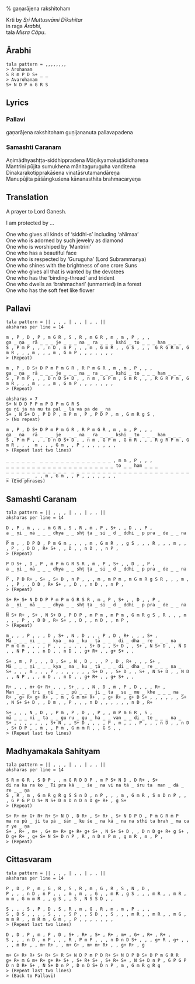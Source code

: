 % gaṇarājena rakshitoham

<script src="http://sriku.org/lib/carnot/carnot.min.js"></script>

<!-- 

Process using 

    pandoc --from=markdown --to=html5 --standalone ganarajena.md -o ganarajena.html

-->

Krti by *Sri Muttusvāmi Dīkshitar*  
in raga *Ārabhi*,  
tala *Misra Cāpu*.

<pre class="carnot_style" hidden>
notation font size = 12
notation small font size = 10
stretch = 1.1
stretch space = 0.6
</pre>

## Ārabhi

    tala pattern = ,,,,,,,,
    > Arohanam
    S R m P D S+ _ _
    > Avarohanam
    S+ N D P m G R S

## Lyrics

### Pallavi

gaṇarājena rakshitoham guṇijananuta pallavapadena

### Samashti Caranam

Aṇimādhyashṭṭa-siddhippradena Māṇikyamakuṭādidhareṇa  
Mantriṇi pūjita sumukhena mānitaguruguha vanditena  
Dinakarakotipprakāśena vinatāśrutamandāreṇa  
Manupūjita pāśāngkuśena kānanasthita brahmacaryeṇa  

## Translation

A prayer to Lord Ganesh.

I am protected by ...

One who gives all kinds of ‘siddhi-s’ including ‘aNimaa’  
One who is adorned by such jewelry as diamond  
One who is worshiped by ‘Mantrini’  
One who has a beautiful face  
One who is respected by ‘Guruguha’ (Lord Subrammanya)  
One who shines with the brightness of one crore Suns  
One who gives all that is wanted by the devotees  
One who has the ‘binding-thread’ and trident   
One who dwells as ‘brahmachari’ (unmarried) in a forest  
One who has the soft feet like flower  


## Pallavi

    tala pattern = || , , , | , , | , , ||
    aksharas per line = 14

    m , P , D , P , m G R , S , R , m G R , m , m , P , , , 
    ga _ ṇa _ rā _ _ _ je _ _ _ na _ ra _ _ _ kshi _ to _ _ _ ham _ _ _
    S , P m P , , , n D , n P , , , m , G m R , , G S , , ,  G R G R m , G m R , , , m , , , m , G m P , , , , , , ,
    > (Repeat)

    m , P , D S+ D P m P m G R , R P m G R , m , m , P , , , 
    ga _ ṇa _ rā _ _ _ je _ _ _ na _ ra _ _ _ kshi _ to _ _ _ ham _ _ _
    S , P m P , , , D n D S+ D , , n m , G P m , G m R , , , R G R P m , G m R , , , m , , , m , G m P , , , , , , ,
    > (Repeat)

    aksharas = 7
    S+ N D D P P m P D P m G R S
    gu ṇi ja na nu ta pal _ la va pa de _ na
    S+ , N S+ D , P D P , m P m , P , P D P , m , G m R g S ,
    > (No repeat)

    m , P , D S+ D P m P m G R , R P m G R , m , m , P , , , 
    ga _ ṇa _ rā _ _ _ je _ _ _ na _ ra _ _ _ kshi _ to _ _ _ ham _ _ _
    S , P m P , , , D n D S+ D , , n m , G P m , G m R , , , R g R P m , G m R , , ,  m , , , G m , , P , , , , , , ,
    > (Repeat last two lines)

    _ _ _ _ _ _  _ _ _ _ _ _ _ _ _ _ _ _ _ _ , m m , P , , ,
    _ _ _ _ _ _ _ _ _ _ _ _ _ _ _ _ _ _ _ _ _ to _ _ ham _ _ _
    _ _ _ _ _ _ _ _ _ _ _ _  _ _ _ _ _ _ _ _ _ _ _ _ _ _ _ _ _ _ _ _ _ _ _ _ _ _ _ _  , , m , G m , , P , , , , , , ,
    > (End phrases)

## Samashti Caranam

    tala pattern = || , , , | , , | , , ||
    aksharas per line = 14

    D , P , m , , , m G R , S , R , m , P , S+ , , D , , P ,
    a _ ṇi _ mā _ _ _ dhya _ _ shṭ ṭa _ si _ d _ ddhi _ p pra _ de _ _ na _
    P m , , D P D , P m G m , , , , m , G m R , , g S , , , R , , , m , , , P , , D D , R+ S+ , , D , , n D , , n P ,
    > (Repeat)

    P D S+ , D , P , m P m G R S R , m , P , S+ , , D , , P ,
    a _ ṇi _ mā _ _ _ dhya _ _ shṭ ṭa _ si _ d _ ddhi _ p pra _ de _ _ na _
    P , P D R+ , S+ , S+ D , n P , , , m , m P m , m G m R g S R , , , m , , , P , , D D , R+ S+ , , D , , n D , , n P ,
    > (Repeat)

    S+ R+ S+ N D D P P m P m G R S R , m , P , S+ , , D , , P ,
    a _ ṇi _ mā _ _ _ dhya _ _ shṭ ṭa _ si _ d _ ddhi _ p pra _ de _ _ na _
    N S+ R+ , S+ , N S+ D , P D P , m P m , m P m , G m R g S , R , , , m , , , P , , D D , R+ S+ , , D , , n D , , n P ,
    > (Repeat)

    m , , , P , , , D , S+ , N , D , , , P , D , R+ , , , S+ ,
    Mā _ _ _ ṇi _ _ _ kya _ ma _ ku _ ṭā _ _ _ di _ dha _ re _ _ _ ṇa _
    P m G m , , , , P , , , , , , , S+ D , , S+ D , , S+ , N S+ D , , N D , , N P , , , n D , , n D , , g+ R+ , , g+ S+ , ,

    S+ , m , P , , , D , S+ , N , D , , , P , D , R+ , , , S+ ,
    Mā _ _ _ ṇi _ _ _ kya _ ma _ ku _ ṭā _ _ _ di _ dha _ re _ _ _ ṇa _
    S+ , , , m , , , P , , , , , , , S+ D , , S+ D , , S+ , N S+ D , , N D , , N P , , , n D , , n D , , g+ R+ , , g+ S+ , ,

    R+ , , , m+ G+ R+ , , , S+ , , , N , D , m , P , D , , , R+ ,
    Man _ _ _ tri _ ṇi _ _ _ pū _ _ _ ji _ ta _ su _ mu _ khe _ _ _ na _
    R+ , g+ R+ g+ R+ , , m , G m m+ R+ , , g+ R+ , g+ D S+ , , , , , , S+ , N S+ S+ D , , D m , , P , , , n D , , , , , , n D , R+

    S+ , , , N , D , , P m , P , D , , P , , m P m G R , S ,
    mā _ _ _ ni _ ta _ _ gu ru _ gu _ ha _ _ van _ _ di _ te _ _ _ na _
    S+ , , , , , , , S+ N , , S+ D , , , , P , m , , , P , , , n D , , n D , S+ D P , , m , , P m , G m m R , , G S , ,
    > (Repeat last two lines)

## Madhyamakala Sahityam

    tala pattern = || , , , | , , | , , ||
    aksharas per line = 14

    S R m G R , S D P , , m G R D D P , m P S+ N D , D R+ , S+
    di na ka ra ko _ Ti pra kā _ _ śe _ na vi na tā _ śru ta  man _ dā _ re _ _ ṇa
    S , R , m , G m R g R g S S n D , n P , , , m , G m R , S n D n P , , , G P G P D S+ N S+ D n D n D n D g+ R+ , g S+
    > (Repeat)

    S+ R+ m+ G+ R+ R+ S+ N D , D R+ , S+ R+ , S+ N D P D , P m G R m P
    ma nu pū _ ji ta pā _ śān _ ku śe _ na kā _ na na sthi ta brah _ ma ca r ye _ ṇa
    S+ , R+ , m+ , G+ m+ R+ g+ R+ g+ S+ , N S+ S+ D , , D n D g+ R+ g S+ , D g+ R+ , g+ S+ N S+ D n P , R , n D n P m , g m R , m , P ,
    > (Repeat)

## Cittasvaram

    tala pattern = || , , , | , , | , , ||
    aksharas per line = 14

    P , D , P , m , G , R , S , R , m , G , R , S , N , D ,
    P , , , n D , n P , , , m , m , , G , , m R , g S , , , m R , , m R , m m , G m m R , , g S , , S , N S S D , ,

    S , , , S , P , D , S , R , m , G , R , m , m , P , , ,
    S , D S , , , , S , , , S P , , S D , , S , , , m R , , m R , , m G , m m R , , m R m , G m , , P , , , , , , ,
    > (Repeat last two lines)

    D , D , P , m , P , D , S+ , R+ , S+ , R+ , m+ , G+ , R+ , R+ ,
    S , , , n D , n P , , , R , P m P , , , n D n D S+ , , , g+ R , g+ , , , , m R+ , , m+ R+ , , m+ G+ , m+ m+ R+ , , g+ R+ , g

    m+ G+ R+ R+ S+ R+ S+ R S+ N D P m P D R+ S+ N D P D S+ D P m G R R
    g+ R+ m G m+ R+ g+ R+ S+ , S+ R+ S+ , S+ R+ S+ , N S+ D n P , G P G P D n D R+ S+ , N S+ D n P , D n D S+ D n P , m , G m R g R g
    > (Repeat last two lines)
    > (Back to Pallavi)


